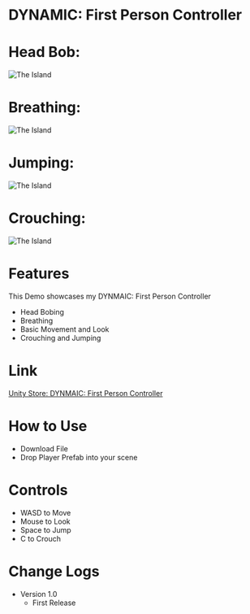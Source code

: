 # DYNAMIC: First Person Controller
# Head Bob:
![The Island](https://user-images.githubusercontent.com/40639410/233672295-532696e5-a227-4aa4-aa76-1fd09793661e.jpg)
# Breathing:
![The Island](https://user-images.githubusercontent.com/40639410/233672295-532696e5-a227-4aa4-aa76-1fd09793661e.jpg)
# Jumping:
![The Island](https://user-images.githubusercontent.com/40639410/233672295-532696e5-a227-4aa4-aa76-1fd09793661e.jpg)
# Crouching:
![The Island](https://user-images.githubusercontent.com/40639410/233672295-532696e5-a227-4aa4-aa76-1fd09793661e.jpg)
# Features
This Demo showcases my DYNMAIC: First Person Controller
- Head Bobing
- Breathing 
- Basic Movement and Look
- Crouching and Jumping
  
# Link
[Unity Store: DYNMAIC: First Person Controller](https://docs.unity3d.com/Packages/com.unity.render-pipelines.high-definition@16.0/manual/WaterSystem.html)  

# How to Use
- Download File
- Drop Player Prefab into your scene

# Controls
- WASD to Move
- Mouse to Look
- Space to Jump
- C to Crouch
      
# Change Logs
- Version 1.0
    - First Release
